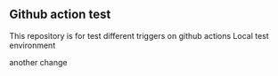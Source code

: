 ## Github action test
This repository is for test different triggers on github actions
Local test environment


another change